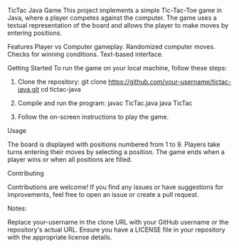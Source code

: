 TicTac Java Game
This project implements a simple Tic-Tac-Toe game in Java, where a player competes against the computer. The game uses a textual representation of the board and allows the player to make moves by entering positions.

Features
  Player vs Computer gameplay.
  Randomized computer moves.
  Checks for winning conditions.
  Text-based interface.
  
Getting Started
To run the game on your local machine, follow these steps:

1. Clone the repository:
  git clone https://github.com/your-username/tictac-java.git
  cd tictac-java

2. Compile and run the program:
  javac TicTac.java
  java TicTac

3. Follow the on-screen instructions to play the game.

Usage

The board is displayed with positions numbered from 1 to 9.
Players take turns entering their moves by selecting a position.
The game ends when a player wins or when all positions are filled.

Contributing

Contributions are welcome! If you find any issues or have suggestions for improvements, feel free to open an issue or create a pull request.

Notes:

Replace your-username in the clone URL with your GitHub username or the repository's actual URL.
Ensure you have a LICENSE file in your repository with the appropriate license details.
